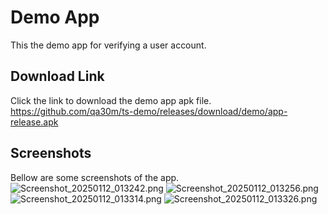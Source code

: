 # Demo App
This the demo app for verifying a user account.

## Download Link
Click the link to download the demo app apk file.
https://github.com/qa30m/ts-demo/releases/download/demo/app-release.apk

## Screenshots
Bellow are some screenshots of the app.
![Screenshot_20250112_013242.png](app/release/Screenshot_20250112_013242.png)
![Screenshot_20250112_013256.png](app/release/Screenshot_20250112_013256.png)
![Screenshot_20250112_013314.png](app/release/Screenshot_20250112_013314.png)
![Screenshot_20250112_013326.png](app/release/Screenshot_20250112_013326.png)